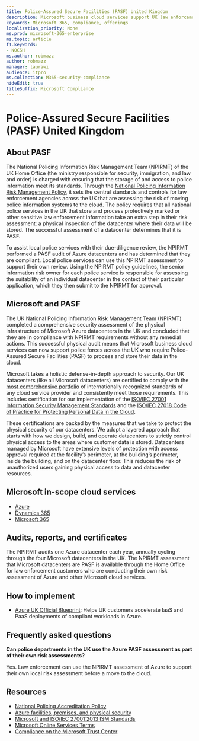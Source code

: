 ```yaml
---
title: Police-Assured Secure Facilities (PASF) United Kingdom
description: Microsoft business cloud services support UK law enforcement who require Police-Assured Secure Facilities to process and store their data in the cloud.
keywords: Microsoft 365, compliance, offerings
localization_priority: None
ms.prod: microsoft-365-enterprise
ms.topic: article
f1.keywords:
- NOCSH
ms.author: robmazz
author: robmazz
manager: laurawi
audience: itpro
ms.collection: M365-security-compliance
hideEdit: true
titleSuffix: Microsoft Compliance
---
```


# Police-Assured Secure Facilities (PASF) United Kingdom

## About PASF

The National Policing Information Risk Management Team (NPIRMT) of the UK Home Office (the ministry responsible for security, immigration, and law and order) is charged with ensuring that the storage of and access to police information meet its standards. Through the [National Policing Information Risk Management Policy](http://library.college.police.uk/docs/APP-National-Policing-Information-Risk-Management-Policy.pdf), it sets the central standards and controls for law enforcement agencies across the UK that are assessing the risk of moving police information systems to the cloud. The policy requires that all national police services in the UK that store and process protectively marked or other sensitive law enforcement information take an extra step in their risk assessment: a physical inspection of the datacenter where their data will be stored. The successful assessment of a datacenter determines that it is PASF.

To assist local police services with their due-diligence review, the NPIRMT performed a PASF audit of Azure datacenters and has determined that they are compliant. Local police services can use this NPIRMT assessment to support their own review. Using the NPIRMT policy guidelines, the senior information risk owner for each police service is responsible for assessing the suitability of an individual datacenter in the context of their particular application, which they then submit to the NPIRMT for approval.

## Microsoft and PASF

The UK National Policing Information Risk Management Team (NPIRMT) completed a comprehensive security assessment of the physical infrastructure of Microsoft Azure datacenters in the UK and concluded that they are in compliance with NPIRMT requirements without any remedial actions. This successful physical audit means that Microsoft business cloud services can now support police forces across the UK who require Police-Assured Secure Facilities (PASF) to process and store their data in the cloud.

Microsoft takes a holistic defense-in-depth approach to security. Our UK datacenters (like all Microsoft datacenters) are certified to comply with the [most comprehensive portfolio](https://azure.microsoft.com/overview/trusted-cloud/) of internationally recognized standards of any cloud service provider and consistently meet those requirements. This includes certification for our implementation of the [ISO/IEC 27001 Information Security Management Standards](offering-iso-27001.md) and the [ISO/IEC 27018 Code of Practice for Protecting Personal Data in the Cloud](offering-iso-27018.md).

These certifications are backed by the measures that we take to protect the physical security of our datacenters. We adopt a layered approach that starts with how we design, build, and operate datacenters to strictly control physical access to the areas where customer data is stored. Datacenters managed by Microsoft have extensive levels of protection with access approval required at the facility’s perimeter, at the building’s perimeter, inside the building, and on the datacenter floor. This reduces the risk of unauthorized users gaining physical access to data and datacenter resources.

## Microsoft in-scope cloud services

- [Azure](https://gallery.technet.microsoft.com/Overview-of-Azure-c1be3942)
- [Dynamics 365](https://download.microsoft.com/download/E/1/9/E1977163-7A86-4812-AC18-C03ADC958AAF/Microsoft_Dynamics_365_Cloud_Service_Compliance_Datasheet.pdf)
- [Microsoft 365](https://servicetrust.microsoft.com/ViewPage/TrustDocuments?command=Download&downloadType=Document&downloadId=9f756cce-b15d-45a9-94d7-6a583dee4401&docTab=6d000410-c9e9-11e7-9a91-892aae8839ad_Compliance_Guides)

## Audits, reports, and certificates

The NPIRMT audits one Azure datacenter each year, annually cycling through the four Microsoft datacenters in the UK. The NPIRMT assessment that Microsoft datacenters are PASF is available through the Home Office for law enforcement customers who are conducting their own risk assessment of Azure and other Microsoft cloud services.

## How to implement

- [Azure UK Official Blueprint](https://servicetrust.microsoft.com/ViewPage/UKBlueprints): Helps UK customers accelerate IaaS and PaaS deployments of compliant workloads in Azure.

## Frequently asked questions

**Can police departments in the UK use the Azure PASF assessment as part of their own risk assessments?**

Yes. Law enforcement can use the NPIRMT assessment of Azure to support their own local risk assessment before a move to the cloud.

## Resources

- [National Policing Accreditation Policy](http://library.college.police.uk/docs/APP-National-Policing-Accreditation-Policy-2013.pdf)
- [Azure facilities, premises, and physical security](https://azure.microsoft.com/blog/azure-layered-approach-to-physical-security/)
- [Microsoft and ISO/IEC 27001:2013 ISM Standards](offering-iso-27001.md)
- [Microsoft Online Services Terms](https://www.microsoftvolumelicensing.com/DocumentSearch.aspx?Mode=3&DocumentTypeId=31)
- [Compliance on the Microsoft Trust Center](https://www.microsoft.com/trust-center/compliance/compliance-overview)
